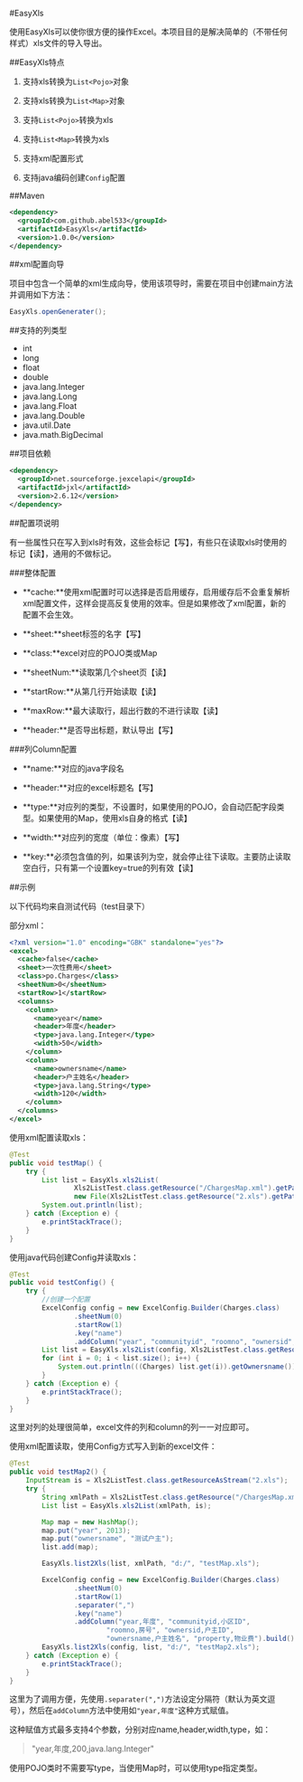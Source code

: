 #EasyXls

使用EasyXls可以使你很方便的操作Excel。本项目目的是解决简单的（不带任何样式）xls文件的导入导出。  

##EasyXls特点

1. 支持xls转换为`List<Pojo>`对象

2. 支持xls转换为`List<Map>`对象

3. 支持`List<Pojo>`转换为xls

4. 支持`List<Map>`转换为xls

5. 支持xml配置形式

6. 支持java编码创建`Config`配置

##Maven
```xml
<dependency>
  <groupId>com.github.abel533</groupId>
  <artifactId>EasyXls</artifactId>
  <version>1.0.0</version>
</dependency>
```

##xml配置向导

项目中包含一个简单的xml生成向导，使用该项导时，需要在项目中创建main方法并调用如下方法：  

```java
EasyXls.openGenerater();
```

##支持的列类型
 - int
 - long
 - float
 - double
 - java.lang.Integer
 - java.lang.Long
 - java.lang.Float
 - java.lang.Double
 - java.util.Date
 - java.math.BigDecimal

##项目依赖  

```xml
<dependency>
  <groupId>net.sourceforge.jexcelapi</groupId>
  <artifactId>jxl</artifactId>
  <version>2.6.12</version>
</dependency>
```  

##配置项说明  

有一些属性只在写入到xls时有效，这些会标记【写】，有些只在读取xls时使用的标记【读】，通用的不做标记。

###整体配置  

- **cache:**使用xml配置时可以选择是否启用缓存，启用缓存后不会重复解析xml配置文件，这样会提高反复使用的效率。但是如果修改了xml配置，新的配置不会生效。

- **sheet:**sheet标签的名字【写】

- **class:**excel对应的POJO类或Map

- **sheetNum:**读取第几个sheet页【读】

- **startRow:**从第几行开始读取【读】

- **maxRow:**最大读取行，超出行数的不进行读取【读】   

- **header:**是否导出标题，默认导出【写】   

###列Column配置

- **name:**对应的java字段名

- **header:**对应的excel标题名【写】

- **type:**对应列的类型，不设置时，如果使用的POJO，会自动匹配字段类型。如果使用的Map，使用xls自身的格式【读】  

- **width:**对应列的宽度（单位：像素）【写】

- **key:**必须包含值的列，如果该列为空，就会停止往下读取。主要防止读取空白行，只有第一个设置key=true的列有效【读】   


##示例

以下代码均来自测试代码（test目录下）  

部分xml：  

```xml
<?xml version="1.0" encoding="GBK" standalone="yes"?>
<excel>
  <cache>false</cache>
  <sheet>一次性费用</sheet>
  <class>po.Charges</class>
  <sheetNum>0</sheetNum>
  <startRow>1</startRow>
  <columns>
    <column>
      <name>year</name>
      <header>年度</header>
      <type>java.lang.Integer</type>
      <width>50</width>
    </column>
    <column>
      <name>ownersname</name>
      <header>户主姓名</header>
      <type>java.lang.String</type>
      <width>120</width>
    </column>
  </columns>
</excel>
```

使用xml配置读取xls：  

```java
@Test
public void testMap() {
    try {
        List list = EasyXls.xls2List(
                Xls2ListTest.class.getResource("/ChargesMap.xml").getPath(),
                new File(Xls2ListTest.class.getResource("2.xls").getPath()));
        System.out.println(list);
    } catch (Exception e) {
        e.printStackTrace();
    }
}
```  

使用java代码创建Config并读取xls：  

```java
@Test
public void testConfig() {
    try {
        //创建一个配置
        ExcelConfig config = new ExcelConfig.Builder(Charges.class)
                .sheetNum(0)
                .startRow(1)
                .key("name")
                .addColumn("year", "communityid", "roomno", "ownersid", "ownersname", "property").build();
        List list = EasyXls.xls2List(config, Xls2ListTest.class.getResourceAsStream("2.xls"));
        for (int i = 0; i < list.size(); i++) {
            System.out.println(((Charges) list.get(i)).getOwnersname());
        }
    } catch (Exception e) {
        e.printStackTrace();
    }
}
```

这里对列的处理很简单，excel文件的列和column的列一一对应即可。  

使用xml配置读取，使用Config方式写入到新的excel文件：  

```java
@Test
public void testMap2() {
    InputStream is = Xls2ListTest.class.getResourceAsStream("2.xls");
    try {
        String xmlPath = Xls2ListTest.class.getResource("/ChargesMap.xml").getPath();
        List list = EasyXls.xls2List(xmlPath, is);

        Map map = new HashMap();
        map.put("year", 2013);
        map.put("ownersname", "测试户主");
        list.add(map);

        EasyXls.list2Xls(list, xmlPath, "d:/", "testMap.xls");

        ExcelConfig config = new ExcelConfig.Builder(Charges.class)
                .sheetNum(0)
                .startRow(1)
                .separater(",")
                .key("name")
                .addColumn("year,年度", "communityid,小区ID",
                        "roomno,房号", "ownersid,户主ID",
                        "ownersname,户主姓名", "property,物业费").build();
        EasyXls.list2Xls(config, list, "d:/", "testMap2.xls");
    } catch (Exception e) {
        e.printStackTrace();
    }
}
```  

这里为了调用方便，先使用`.separater(",")`方法设定分隔符（默认为英文逗号），然后在`addColumn`方法中使用如`"year,年度"`这种方式赋值。  

这种赋值方式最多支持4个参数，分别对应name,header,width,type，如：  

>"year,年度,200,java.lang.Integer"  

使用POJO类时不需要写type，当使用Map时，可以使用type指定类型。  